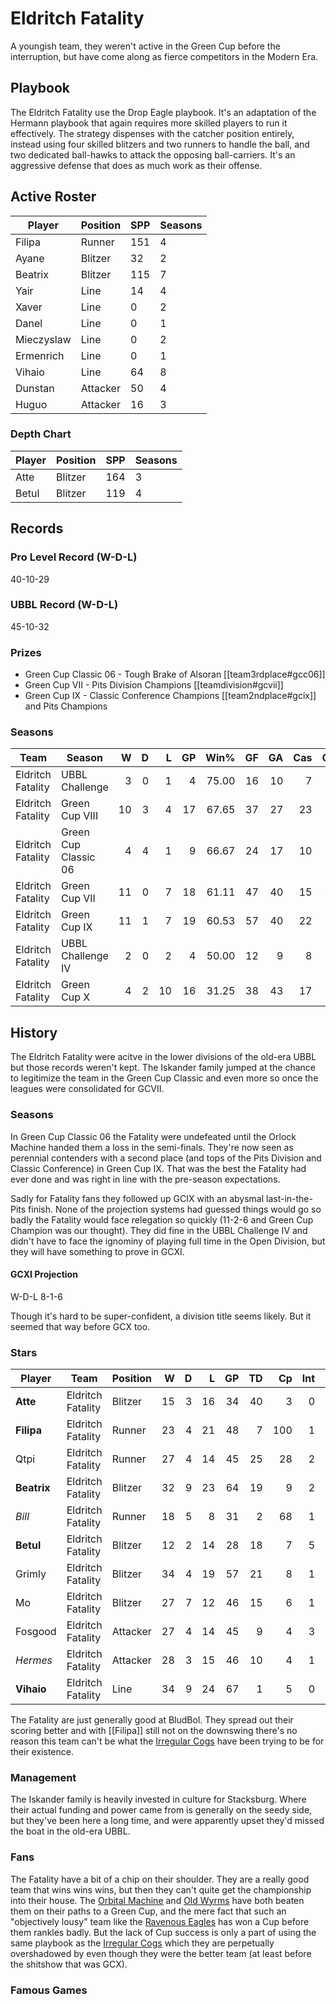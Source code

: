 # Eldritch Fatality

A youngish team, they weren't active in the Green Cup before the interruption, but have come along as fierce competitors in the Modern Era.

## Playbook

The Eldritch Fatality use the Drop Eagle playbook. It's an adaptation of the Hermann playbook that again requires more skilled players to run it effectively. The strategy dispenses with the catcher position entirely, instead using four skilled blitzers and two runners to handle the ball, and two dedicated ball-hawks to attack the opposing ball-carriers. It's an aggressive defense that does as much work as their offense.

## Active Roster

| Player    | Position  | SPP | Seasons |
|-----------|-----------|-----|---------|
| Filipa     | Runner    |  151 |       4 |
| Ayane      | Blitzer   |   32 |       2 |
| Beatrix    | Blitzer   |  115 |       7 |
| Yair       | Line   |   14 |       4 |
| Xaver      | Line   |    0 |       2 |
| Danel      | Line   |    0 |       1 |
| Mieczyslaw | Line   |    0 |       2 |
| Ermenrich  | Line   |    0 |       1 |
| Vihaio     | Line   |   64 |       8 |
| Dunstan    | Attacker |   50 |       4 |
| Huguo      | Attacker |   16 |       3 |


### Depth Chart

| Player    | Position  | SPP | Seasons |
|-----------|-----------|-----|---------|
| Atte       | Blitzer   |  164 |       3 |
| Betul      | Blitzer   |  119 |       4 |

## Records

### Pro Level Record (W-D-L)

40-10-29

### UBBL Record (W-D-L)

45-10-32

### Prizes

* Green Cup Classic 06 - Tough Brake of Alsoran [[team3rdplace#gcc06]]
* Green Cup VII - Pits Division Champions [[teamdivision#gcvii]]
* Green Cup IX - Classic Conference Champions [[team2ndplace#gcix]] and Pits Champions

### Seasons

| Team      | Season             | W  | D | L | GP | Win% | GF   | GA   | Cas  | CDif | FF   |
|-----------|--------------------|--:|--:|--:|---:|-----:|---:|---:|----:|-----:|---:|
| Eldritch Fatality | UBBL Challenge       |    3 |    0 |    1 |      4 |      75.00 |   16 |   10 |    7 |      1 |    1 |
| Eldritch Fatality | Green Cup VIII       |   10 |    3 |    4 |     17 | 67.65 |   37 |   27 |   23 |      5 |   -1 |
| Eldritch Fatality | Green Cup Classic 06 |    4 |    4 |    1 |      9 | 66.67 |   24 |   17 |   10 |      1 |    2 |
| Eldritch Fatality | Green Cup VII        |   11 |    0 |    7 |     18 | 61.11 |   47 |   40 |   15 |    -11 |    2 |
| Eldritch Fatality | Green Cup IX         |   11 |    1 |    7 |     19 | 60.53 |   57 |   40 |   22 |      1 |   -1 |
| Eldritch Fatality | UBBL Challenge IV    |    2 |    0 |    2 |      4 |      50.00 |   12 |    9 |    8 |     -1 |    2 |
| Eldritch Fatality | Green Cup X          |    4 |    2 |   10 |     16 |   31.25 |   38 |   43 |   17 |     -7 |   -2 |

## History

The Eldritch Fatality were acitve in the lower divisions of the old-era UBBL but those records weren't kept. The Iskander family jumped at the chance to legitimize the team in the Green Cup Classic and even more so once the leagues were consolidated for GCVII.

### Seasons

In Green Cup Classic 06 the Fatality were undefeated until the Orlock Machine handed them a loss in the semi-finals. They're now seen as perennial contenders with a second place (and tops of the Pits Division and Classic Conference) in Green Cup IX. That was the best the Fatality had ever done and was right in line with the pre-season expectations.

Sadly for Fatality fans they followed up GCIX with an abysmal last-in-the-Pits finish. None of the projection systems had guessed things would go so badly the Fatality would face relegation so quickly (11-2-6 and Green Cup Champion was our thought). They did fine in the UBBL Challenge IV and didn't have to face the ignominy of playing full time in the Open Division, but they will have something to prove in GCXI.  

#### GCXI Projection

W-D-L 8-1-6 

Though it's hard to be super-confident, a division title seems likely. But it seemed that way before GCX too.

### Stars

| Player           | Team        | Position      | W | D | L | GP | TD | Cp | Int | BH | SI | Ki | MVP | SPP |
|------------------|-------------|---------------|--:|--:|--:|---:|---:|---:|----:|---:|---:|---:|----:|----:|
| **Atte**     | Eldritch Fatality | Blitzer   |   15 |    3 |   16 |   34 |   40 |    3 |    0 |    1 |    0 |    0 |    6 |  155 |
| **Filipa**   | Eldritch Fatality | Runner    |   23 |    4 |   21 |   48 |    7 |  100 |    1 |    0 |    1 |    0 |    4 |  145 |
| Qtpi    | Eldritch Fatality | Runner    |   27 |    4 |   14 |   45 |   25 |   28 |    2 |    1 |    0 |    0 |    2 |  119 |
| **Beatrix**  | Eldritch Fatality | Blitzer   |   32 |    9 |   23 |   64 |   19 |    9 |    2 |    4 |    0 |    0 |    6 |  108 |
| *Bill*    | Eldritch Fatality | Runner    |   18 |    5 |    8 |   31 |    2 |   68 |    1 |    1 |    0 |    0 |    5 |  103 |
| **Betul**    | Eldritch Fatality | Blitzer   |   12 |    2 |   14 |   28 |   18 |    7 |    5 |    1 |    0 |    0 |    6 |  103 |
| Grimly  | Eldritch Fatality | Blitzer   |   34 |    4 |   19 |   57 |   21 |    8 |    1 |    5 |    2 |    1 |    2 |   99 |
| Mo      | Eldritch Fatality | Blitzer   |   27 |    7 |   12 |   46 |   15 |    6 |    1 |    3 |    0 |    1 |    4 |   81 |
| Fosgood | Eldritch Fatality | Attacker |   27 |    4 |   14 |   45 |    9 |    4 |    3 |    5 |    1 |    0 |    4 |   69 |
| *Hermes*  | Eldritch Fatality | Attacker |   28 |    3 |   15 |   46 |   10 |    4 |    1 |    3 |    2 |    0 |    4 |   66 |
| **Vihaio**   | Eldritch Fatality | Line   |   34 |    9 |   24 |   67 |    1 |    5 |    0 |    7 |    5 |    0 |    5 |   57 |

The Fatality are just generally good at BludBol. They spread out their scoring better and with [[Filipa]] still not on the downswing there's no reason this team can't be what the [Irregular Cogs](irregularcogs) have been trying to be for their existence.

### Management

The Iskander family is heavily invested in culture for Stacksburg. Where their actual funding and power came from is generally on the seedy side, but they've been here a long time, and were apparently upset they'd missed the boat in the old-era UBBL. 

### Fans

The Fatality have a bit of a chip on their shoulder. They are a really good team that wins wins wins, but then they can't quite get the championship into their house. The [Orbital Machine](orbitalmachine) and [Old Wyrms](oldwyrms) have both beaten them on their paths to a Green Cup, and the mere fact that such an "objectively lousy" team like the [Ravenous Eagles](ravenouseagles) has won a Cup before them rankles badly. But the lack of Cup success is only a part of using the same playbook as the [Irregular Cogs](irregularcogs) which they are perpetually overshadowed by even though they were the better team (at least before the shitshow that was GCX).

### Famous Games
 
 